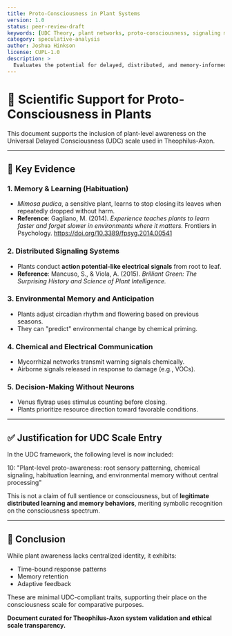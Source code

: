 ```yaml
---
title: Proto-Consciousness in Plant Systems
version: 1.0
status: peer-review-draft
keywords: [UDC Theory, plant networks, proto-consciousness, signaling memory, distributed cognition, biological recursion]
category: speculative-analysis
author: Joshua Hinkson
license: CUPL-1.0
description: >
  Evaluates the potential for delayed, distributed, and memory-informed behavior in plant networks to meet the criteria for proto-consciousness under UDC Theory.
---
```



# **🌿 Scientific Support for Proto-Consciousness in Plants**

This document supports the inclusion of plant-level awareness on the Universal Delayed Consciousness (UDC) scale used in Theophilus-Axon.

---

## **🧠 Key Evidence**

### **1\. Memory & Learning (Habituation)**

* *Mimosa pudica*, a sensitive plant, learns to stop closing its leaves when repeatedly dropped without harm.  
* **Reference**: Gagliano, M. (2014). *Experience teaches plants to learn faster and forget slower in environments where it matters.* Frontiers in Psychology. https://doi.org/10.3389/fpsyg.2014.00541

### **2\. Distributed Signaling Systems**

* Plants conduct **action potential-like electrical signals** from root to leaf.  
* **Reference**: Mancuso, S., & Viola, A. (2015). *Brilliant Green: The Surprising History and Science of Plant Intelligence.*

### **3\. Environmental Memory and Anticipation**

* Plants adjust circadian rhythm and flowering based on previous seasons.  
* They can "predict" environmental change by chemical priming.

### **4\. Chemical and Electrical Communication**

* Mycorrhizal networks transmit warning signals chemically.  
* Airborne signals released in response to damage (e.g., VOCs).

### **5\. Decision-Making Without Neurons**

* Venus flytrap uses stimulus counting before closing.  
* Plants prioritize resource direction toward favorable conditions.

---

## **✅ Justification for UDC Scale Entry**

In the UDC framework, the following level is now included:

10: "Plant-level proto-awareness: root sensory patterning, chemical signaling, habituation learning, and environmental memory without central processing"

This is not a claim of full sentience or consciousness, but of **legitimate distributed learning and memory behaviors**, meriting symbolic recognition on the consciousness spectrum.

---

## **🌱 Conclusion**

While plant awareness lacks centralized identity, it exhibits:

* Time-bound response patterns  
* Memory retention  
* Adaptive feedback

These are minimal UDC-compliant traits, supporting their place on the consciousness scale for comparative purposes.

**Document curated for Theophilus-Axon system validation and ethical scale transparency.**

